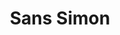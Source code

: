 ---
ee_id: '40'
site: '1'
type: '2'
url: 2004-014-sans-simon
title: Sans Simon
year: '2004'
display_year: '2004'
medium: Performance for Simon and Garfunkel video, projector, and performer
dims: ''
pitch: 'Simon and Garfunkel minus Simon. '
ps: ''
live_url: ''
related: ''
youtube: https://www.youtube.com/watch?v=Jol8UGT_ng4
related_code: ''
imgs: sans-simon-2004-014-performanceview-columbia-database-HM.jpg
subheading: " (Performance) "
download: ''
add_credit: ''
commission: ''
layout: things-i-made
---